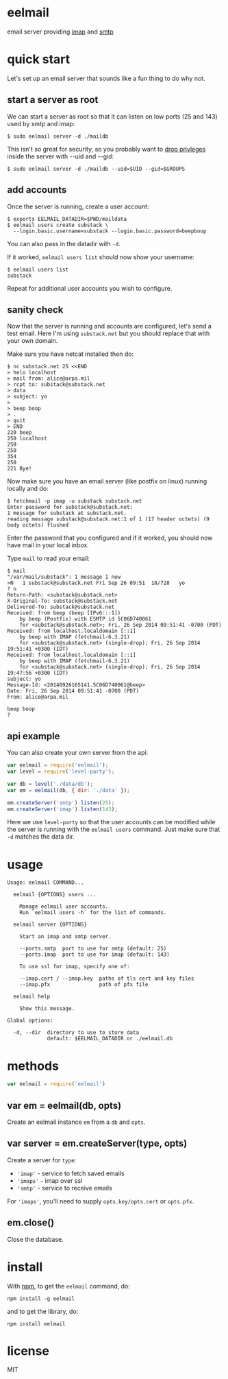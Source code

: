 # eelmail

email server providing [imap](http://www.faqs.org/rfcs/rfc3501.html)
and [smtp](http://www.faqs.org/rfcs/rfc821.html)

# quick start

Let's set up an email server that sounds like a fun thing to do why not.

## start a server as root

We can start a server as root so that it can listen on low ports (25 and 143)
used by smtp and imap:

```
$ sudo eelmail server -d ./maildb
```

This isn't so great for security, so you probably want to
[drop privleges](https://npmjs.org/package/server-as)
inside the server with --uid and --gid:

```
$ sudo eelmail server -d ./maildb --uid=$UID --gid=$GROUPS
```

## add accounts

Once the server is running, create a user account:

```
$ exports EELMAIL_DATADIR=$PWD/maildata
$ eelmail users create substack \
  --login.basic.username=substack --login.basic.password=beepboop
```

You can also pass in the datadir with `-d`.

If it worked, `eelmail users list` should now show your username:

```
$ eelmail users list
substack
```

Repeat for additional user accounts you wish to configure.

## sanity check

Now that the server is running and accounts are configured, let's send a test
email. Here I'm using `substack.net` but you should replace that with your own domain.

Make sure you have netcat installed then do:

```
$ nc substack.net 25 <<END
> helo localhost
> mail from: alice@arpa.mil
> rcpt to: substack@substack.net
> data
> subject: yo
> 
> beep boop
> .
> quit
> END
220 beep
250 localhost
250
250
354
250
221 Bye!
```

Now make sure you have an email server (like postfix on linux) running locally and do:

```
$ fetchmail -p imap -u substack substack.net
Enter password for substack@substack.net: 
1 message for substack at substack.net.
reading message substack@substack.net:1 of 1 (17 header octets) (9 body octets) flushed
```

Enter the password that you configured and if it worked, you should now have
mail in your local inbox.

Type `mail` to read your email:

```
$ mail
"/var/mail/substack": 1 message 1 new
>N   1 substack@substack.net Fri Sep 26 09:51  18/728   yo
? n
Return-Path: <substack@substack.net>
X-Original-To: substack@substack.net
Delivered-To: substack@substack.net
Received: from beep (beep [IPv6:::1])
    by beep (Postfix) with ESMTP id 5C06D740061
    for <substack@substack.net>; Fri, 26 Sep 2014 09:51:41 -0700 (PDT)
Received: from localhost.localdomain [::1]
    by beep with IMAP (fetchmail-6.3.21)
    for <substack@substack.net> (single-drop); Fri, 26 Sep 2014 19:51:41 +0300 (IDT)
Received: from localhost.localdomain [::1]
    by beep with IMAP (fetchmail-6.3.21)
    for <substack@substack.net> (single-drop); Fri, 26 Sep 2014 19:47:56 +0300 (IDT)
subject: yo
Message-Id: <20140926165141.5C06D740061@beep>
Date: Fri, 26 Sep 2014 09:51:41 -0700 (PDT)
From: alice@arpa.mil

beep boop
? 
```

## api example

You can also create your own server from the api:

``` js
var eelmail = require('eelmail');
var level = require('level-party');

var db = level('./data/db');
var em = eelmail(db, { dir: './data' });

em.createServer('smtp').listen(25);
em.createServer('imap').listen(143);
```

Here we use `level-party` so that the user accounts can be modified while the
server is running with the `eelmail users` command. Just make sure that `-d`
matches the data dir.

# usage

```
Usage: eelmail COMMAND...

  eelmail {OPTIONS} users ...

    Manage eelmail user accounts.
    Run `eelmail users -h` for the list of commands.

  eelmail server {OPTIONS}

    Start an imap and smtp server.

    --ports.smtp  port to use for smtp (default: 25)
    --ports.imap  port to use for imap (default: 143)

    To use ssl for imap, specify one of:

    --imap.cert / --imap.key  paths of tls cert and key files
    --imap.pfx                path of pfx file

  eelmail help

    Show this message.

Global options:

  -d, --dir  directory to use to store data
             default: $EELMAIL_DATADIR or ./eelmail.db

```

# methods

``` js
var eelmail = require('eelmail')
```

## var em = eelmail(db, opts)

Create an eelmail instance `em` from a `db` and `opts`.

## var server = em.createServer(type, opts)

Create a server for `type`:

* `'imap'` - service to fetch saved emails
* `'imaps'` - imap over ssl
* `'smtp'` - service to receive emails

For `'imaps'`, you'll need to supply `opts.key/opts.cert` or `opts.pfx`.

## em.close()

Close the database.

# install

With [npm](https://npmjs.org), to get the `eelmail` command, do:

```
npm install -g eelmail
```

and to get the library, do:

```
npm install eelmail
```

# license

MIT
